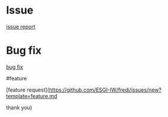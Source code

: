 
# Issue
[issue report](https://github.com/ESGI-IW/fredi/issues/new)

# Bug fix

[bug fix](https://github.com/ESGI-IW/fredi/issues/new?template=bugfix.md)

#feature

[feature request](https://github.com/ESGI-IW/fredi/issues/new?template=feature.md

thank you)

